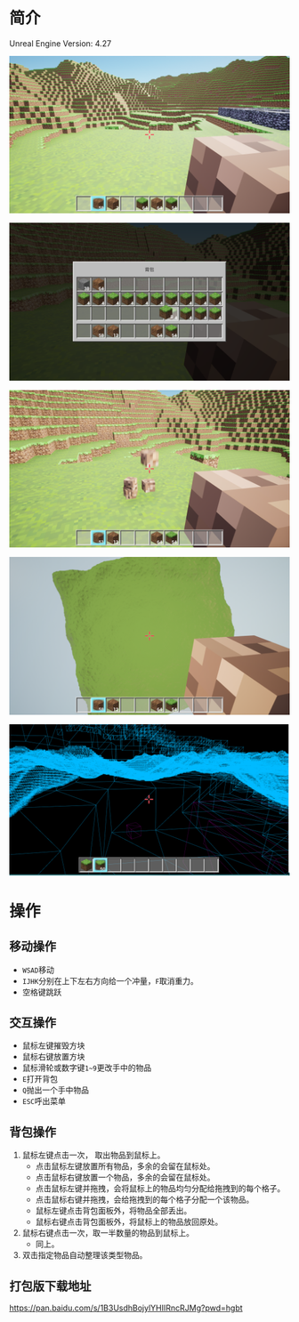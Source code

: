 # 简介

Unreal Engine Version: 4.27

![image-20230803141539206](img/1.png)



![image-20230803141721125](img/2.png)



![image-20230803141804142](img/3.png)



![image-20230803142047110](img/4.png)



![image-20230803142227261](img/5.png)



# 操作

## 移动操作

* `WSAD`移动
* `IJHK`分别在上下左右方向给一个冲量，`F`取消重力。
* 空格键跳跃

## 交互操作

* 鼠标左键摧毁方块
* 鼠标右键放置方块
* 鼠标滑轮或数字键`1~9`更改手中的物品
* `E`打开背包
* `Q`抛出一个手中物品
* `ESC`呼出菜单



##  背包操作

1. 鼠标左键点击一次， 取出物品到鼠标上。
   *  点击鼠标左键放置所有物品，多余的会留在鼠标处。
   *  点击鼠标右键放置一个物品，多余的会留在鼠标处。
   *  点击鼠标左键并拖拽，会将鼠标上的物品均匀分配给拖拽到的每个格子。
   *  点击鼠标右键并拖拽，会给拖拽到的每个格子分配一个该物品。
   *  鼠标左键点击背包面板外，将物品全部丢出。
   *  鼠标右键点击背包面板外，将鼠标上的物品放回原处。
2. 鼠标右键点击一次，取一半数量的物品到鼠标上。
   * 同上。
3. 双击指定物品自动整理该类型物品。



## 打包版下载地址

https://pan.baidu.com/s/1B3UsdhBojylYHIIRncRJMg?pwd=hgbt
